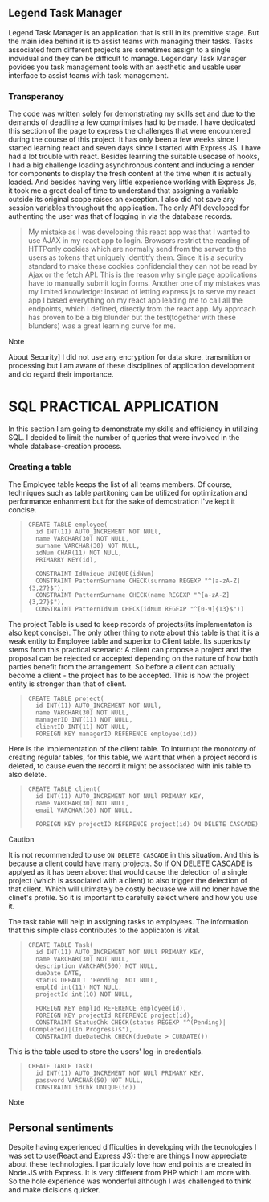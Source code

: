  ## Legend Task Manager
Legend Task Manager is an application that is still in its premitive stage. But the main idea behind it is to assist teams with managing their tasks. Tasks associated from different projects are sometimes assign to a single indvidual and they can be difficult to manage. Legendary Task Manager povides you task management tools with an aesthetic and usable user interface to assist teams with task management.

### Transperancy 
The code was written solely for demonstrating my skills set and due to the demands of deadline a few comprimises had to be made. I have dedicated this section of the page to express the challenges that were encountered during the course of this project. It has only been a few weeks since I started learning react and seven days since I started with Express JS. I have had a lot trouble with react. Besides learning the suitable usecase of hooks, I had a big challenge loading asynchronous content and inducing a render for components to display the fresh content at the time when it is actually loaded. And besides having very little experience working with Express Js, it  took me a great deal of time to understand that assigning a variable outside its original scope raises an exception. I also did not save any session variables throughout the application. The only API developed for authenting the user was that of logging in via the database records.

>My mistake as I was developing this react app was that I wanted to use AJAX in my react app to login. Browsers restrict the reading of HTTPonly cookies which are normally send from the server to the users as tokens that uniquely identitfy them. Since it is a security standard to make these cookies confidencial they can not be read by Ajax or the fetch API. This is the reason why single page applications have to manually submit login forms. Another one of my mistakes was my limited knowledge: instead of letting express js to serve my react app I based everything on my react app leading me to call all the endpoints, which I defined, directly from the react app. My approach has proven to be a big blunder but the test(together with these blunders) was a great learning curve for me.
>

>[!NOTE]
>About Security] 
>I did not use any encryption for data store, transmition or processing but I am aware of these disciplines of application development and do regard their importance. 


# SQL PRACTICAL APPLICATION
In this section I am going to demonstrate my skills and efficiency in utilizing SQL. I decided to limit the number of queries that were involved in the whole database-creation process.

### Creating a table
The Employee table keeps the list of all teams members. Of course, techniques such as table partitoning can be utilized for optimization and performance enhanment but for the sake of demostration I've kept it concise.
>     CREATE TABLE employee(
>       id INT(11) AUTO_INCREMENT NOT NULl,
>       name VARCHAR(30) NOT NULL,
>       surname VARCHAR(30) NOT NULL,
>       idNum CHAR(11) NOT NULL,
>       PRIMARRY KEY(id),
> 
>       CONSTRAINT IdUnique UNIQUE(idNum)
>       CONSTRAINT PatternSurname CHECK(surname REGEXP "^[a-zA-Z]{3,27}$"),
>       CONSTRAINT PatternSurname CHECK(name REGEXP "^[a-zA-Z]{3,27}$"),
>       CONSTRAINT PatternIdNum CHECK(idNum REGEXP "^[0-9]{13}$"))

The project Table is used to keep records of projects(its implementaton is also kept concise). The only other thing to note about this table is that it is a weak entity to Employee table and superior to Client table. Its superiosity stems from this practical scenario: A client can propose a project and the proposal can be rejected or accepted depending on the nature of how both parties benefit from the arrangement. So before a client can actually become a client - the project has to be accepted. This is how the project entity is stronger than that of client.
>     CREATE TABLE project(
>       id INT(11) AUTO_INCREMENT NOT NULl,
>       name VARCHAR(30) NOT NULL,
>       managerID INT(11) NOT NULL,
>       clientID INT(11) NOT NULL,
>       FOREIGN KEY managerID REFERENCE employee(id))
Here is the implementation of the client table. To inturrupt the monotony of creating regular tables, for this table, we want that when a project record is deleted, to cause even the record it might be associated with inis table to also delete.

>     CREATE TABLE client(
>       id INT(11) AUTO_INCREMENT NOT NULl PRIMARY KEY,
>       name VARCHAR(30) NOT NULL,
>       email VARCHAR(30) NOT NULL,
> 
>       FOREIGN KEY projectID REFERENCE project(id) ON DELETE CASCADE)

>[!CAUTION]
>It is not recommended to use `ON DELETE CASCADE` in this situation. And this is because a client could have many projects. So if ON DELETE CASCADE is applyed as it has been above: that would cause the delection of a single project (which is associated with a client) to also trigger the delection of that client. Which will ultimately be costly becuase we will no loner have the clinet's profile. So it is important to carefully select where and how you use it.

The task table will help in assigning tasks to employees. The information that this simple class contributes to the applicaton is vital.
>     CREATE TABLE Task(
>       id INT(11) AUTO_INCREMENT NOT NULl PRIMARY KEY,
>       name VARCHAR(30) NOT NULL,
>       description VARCHAR(500) NOT NULL,
>       dueDate DATE,
>       status DEFAULT 'Pending' NOT NULL,
>       emplId int(11) NOT NULL,
>       projectId int(10) NOT NULL,
>          
>       FOREIGN KEY emplId REFERENCE employee(id),
>       FOREIGN KEY projectId REFERENCE project(id),
>       CONSTRAINT StatusChk CHECK(status REGEXP "^(Pending)|(Completed)|(In Progress)$"),
>       CONSTRAINT dueDateChk CHECK(dueDate > CURDATE())
>       

This is the table used to store the users' log-in credentials.
>     CREATE TABLE Task(
>       id INT(11) AUTO_INCREMENT NOT NULl PRIMARY KEY,
>       password VARCHAR(50) NOT NULL,
>       CONSTRAINT idChk UNIQUE(id))
>


>[!NOTE]
>## Personal sentiments
>Despite having experienced difficulties in developing with the tecnologies I was set to use(React and Express JS): there are things I now appreciate about these technologies. I particulaly love how end points are created in Node.JS with Express. It is very different from PHP which I am more with. So the hole experience was wonderful although I was challenged to think and make dicisions quicker.
